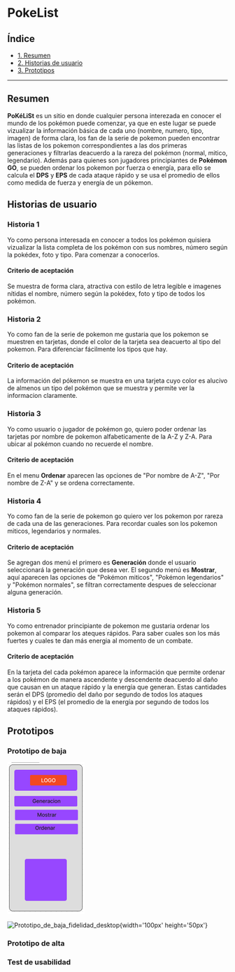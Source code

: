 # PokeList

## Índice

* [1. Resumen](#resumen)
* [2. Historias de usuario](#historias-de-usuario)
* [3. Prototipos](#prototipos)

 

***

## Resumen 
**PoKéLiSt** es un sitio en donde cualquier persona interezada en conocer el mundo de los pokémon puede comenzar, ya que en este lugar se puede vizualizar la  información básica de cada uno  (nombre, numero, tipo, imagen) de forma clara, los fan de la serie de pokemon pueden encontrar las listas de  los pokemon correspondientes a las dos primeras generaciones y filtrarlas  deacuerdo a la rareza del pokémon (normal, mitico, legendario). Además para quienes  son jugadores principiantes de **Pokémon GO**, se pueden ordenar los pokemon por fuerza o energía, para ello se calcula el **DPS** y **EPS** de cada ataque rápido y se usa el promedio de ellos como medida de fuerza y energía  de un pókemon.

## Historias de usuario

### Historia 1

Yo como persona interesada en conocer a todos los pokémon quisiera vizualizar la lista completa de los pokémon con sus nombres, número según la pokédex, foto y tipo. Para comenzar a conocerlos.

#### Criterio de aceptación 

Se muestra de forma clara, atractiva con estilo de letra legible e imagenes nítidas el nombre, número según la pokédex, foto y tipo de todos los pokémon.



### Historia 2
Yo como fan de la serie de pokemon me gustaria que los pokemon se muestren en tarjetas, donde el color de la tarjeta sea deacuerto al tipo del pokemon. Para diferenciar fácilmente los tipos que hay.

#### Criterio de aceptación 
La información del pókemon se muestra en una tarjeta cuyo color es alucivo de almenos un tipo del pokémon que se muestra y permite ver la informacion claramente.


### Historia 3
Yo como usuario o jugador de pokémon go, quiero poder ordenar las tarjetas por nombre  de pokemon alfabeticamente de la A-Z y Z-A. Para ubicar al pokémon cuando no recuerde el nombre.

#### Criterio de aceptación 

En el menu **Ordenar** aparecen las opciones de "Por nombre de A-Z", "Por nombre de Z-A" y se ordena correctamente.


### Historia 4
Yo como fan de la serie de pokemon go quiero ver los pokemon por rareza de cada una de las generaciones. Para recordar cuales son los pokemon miticos, legendarios y normales.

#### Criterio de aceptación 

Se agregan dos menú el primero es **Generación** donde el usuario seleccionará la generación que desea ver.
El segundo menú es **Mostrar**, aquí aparecen las opciones de "Pokémon miticos", "Pokémon legendarios" y "Pokémon normales", se filtran correctamente despues de seleccionar alguna generación.



### Historia 5
Yo como entrenador principiante de pokemon me gustaria ordenar los pokemon al comparar los ateques rápidos. Para saber cuales son los más fuertes y cuales te dan más energia al momento de un combate.

#### Criterio de aceptación 
En la tarjeta del cada pokémon aparece la información que permite ordenar a los pokémon de manera ascendente y descendente deacuerdo al daño que causan en un ataque rápido y la energía que generan. Estas cantidades serán el DPS (promedio del daño por segundo de todos los ataques rápidos) y el EPS (el promedio de la energía por segundo de todos los ataques rápidos).



## Prototipos
### Prototipo de baja

![Prototipo_de_baja_fidelidad_movil](./src/img/bajamovil.png)

![Prototipo_de_baja_fidelidad_desktop](./src/img/desk.png){width='100px' height='50px'}

### Prototipo de alta
### Test de usabilidad